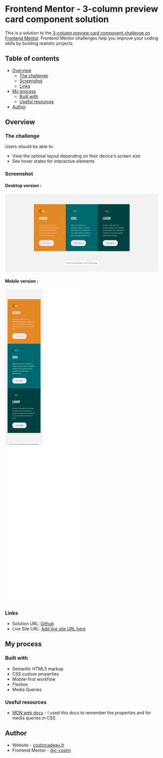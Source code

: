# Frontend Mentor - 3-column preview card component solution

This is a solution to the [3-column preview card component challenge on Frontend Mentor](https://www.frontendmentor.io/challenges/3column-preview-card-component-pH92eAR2-). Frontend Mentor challenges help you improve your coding skills by building realistic projects. 

## Table of contents

- [Overview](#overview)
  - [The challenge](#the-challenge)
  - [Screenshot](#screenshot)
  - [Links](#links)
- [My process](#my-process)
  - [Built with](#built-with)
  - [Useful resources](#useful-resources)
- [Author](#author)

## Overview

### The challenge

Users should be able to:

- View the optimal layout depending on their device's screen size
- See hover states for interactive elements

### Screenshot

#### Desktop version :
![](./screenshots/desktop1440.png)

#### Mobile version :
![](./screenshots/mobile375.png)


### Links

- Solution URL: [Github](https://github.com/c-costin/3-column-preview-card-component)
- Live Site URL: [Add live site URL here](https://)

## My process

### Built with

- Semantic HTML5 markup
- CSS custom properties
- Mobile-first workflow
- Flexbox
- Media Queries

### Useful resources

- [MDN web docs](https://developer.mozilla.org/en-US/) - I used this docs to remember the properties and for media queries in CSS.

## Author

- Website - [costincadeau.fr](https://costincadeau.fr)
- Frontend Mentor - [@c-costin](https://www.frontendmentor.io/profile/c-costin)

